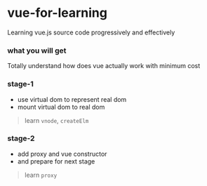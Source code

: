 # vue-for-learning

Learning vue.js source code progressively and effectively

### what you will get

Totally understand how does vue actually work with minimum cost

### stage-1

- use virtual dom to represent real dom 
- mount virtual dom to real dom

> learn `vnode`, `createElm`

### stage-2

- add proxy and vue constructor
- and prepare for next stage

> learn `proxy`
